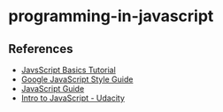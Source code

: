 # programming-in-javascript

## References
* [JavsScript Basics Tutorial](https://www.tutorialspoint.com/javascript/index.htm) 
* [Google JavaScript Style Guide](https://google.github.io/styleguide/jsguide.html)
* [JavaScript Guide](https://developer.mozilla.org/en-US/docs/Web/JavaScript/Guide/Grammar_and_types#Using_special_characters_in_strings)
* [Intro to JavaScript - Udacity](https://classroom.udacity.com/courses/ud803)
